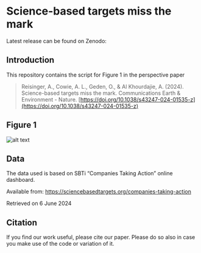 # Science-based targets miss the mark

Latest release can be found on Zenodo: 


## Introduction
This repository contains the script for Figure 1 in the perspective paper
> Reisinger, A., Cowie, A. L., Geden, O., & Al Khourdajie, A. (2024). Science-based targets miss the mark. Communications Earth & Environment - Nature. [https://doi.org/10.1038/s43247-024-01535-z](https://doi.org/10.1038/s43247-024-01535-z)

## Figure 1
![alt text](https://github.com/AlKhourdajie/SBTi_map/blob/main/SBTi_1.5%C2%B0C_map_with_bar_chart.png)

## Data
The data used is based on SBTi “Companies Taking Action” online  dashboard. 

Available from: https://sciencebasedtargets.org/companies-taking-action 

Retrieved on 6 June 2024

## Citation
If you find our work useful, please cite our paper. Please do so also in case you make use of the code or variation of it. 

